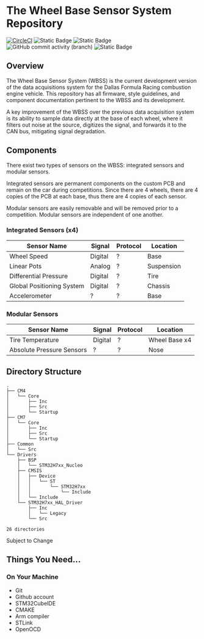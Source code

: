 # The Wheel Base Sensor System Repository

[![CircleCI](https://dl.circleci.com/status-badge/img/circleci/12HSJKR4Y3XJ4mMsZkizAh/PB9RMDcgrGtSuYaj64ENhc/tree/main.svg?style=svg)](https://dl.circleci.com/status-badge/redirect/circleci/12HSJKR4Y3XJ4mMsZkizAh/PB9RMDcgrGtSuYaj64ENhc/tree/main)
![Static Badge](https://img.shields.io/badge/fsae_season-2026-brightgreen?style=flat-square&logoColor=8A2BE2&color=8A2BE2) ![Static Badge](https://img.shields.io/badge/deadline-dec_2025-brightgreen?style=flat-square&color=655991) ![GitHub commit activity (branch)](https://img.shields.io/github/commit-activity/m/DallasFormulaRacing/WheelBaseSensorSystem/main?style=flat-square) ![Static Badge](https://img.shields.io/badge/H7-5e5e5e?style=flat-square&logo=stmicroelectronics)

## Overview

The Wheel Base Sensor System (WBSS) is the current development version of the data acquisitions system for the Dallas Formula Racing combustion engine vehicle. This repository has all firmware, style guidelines, and component documentation pertinent to the WBSS and its development.

A key improvement of the WBSS over the previous data acquisition system is its ability to sample data directly at the base of each wheel, where it filters out noise at the source, digitizes the signal, and forwards it to the CAN bus, mitigating signal degradation.

## Components

There exist two types of sensors on the WBSS: integrated sensors and modular sensors.

Integrated sensors are permanent components on the custom PCB and remain on the car during competitions. Since there are 4 wheels, there are 4 copies of the PCB at each base, thus there are 4 copies of each sensor.

Modular sensors are easily removable and will be removed prior to a competition. Modular sensors are independent of one another.

### Integrated Sensors (x4)

| Sensor Name               | Signal  | Protocol | Location   |
| ------------------------- | ------- | -------- | ---------- |
| Wheel Speed               | Digital | ?        | Base       |
| Linear Pots               | Analog  | ?        | Suspension |
| Differential Pressure     | Digital | ?        | Tire       |
| Global Positioning System | Digital | ?        | Chassis    |
| Accelerometer             | ?       | ?        | Base       |

### Modular Sensors

| Sensor Name               | Signal  | Protocol | Location      |
| ------------------------- | ------- | -------- | ------------- |
| Tire Temperature          | Digital | ?        | Wheel Base x4 |
| Absolute Pressure Sensors | ?       | ?        | Nose          |

## Directory Structure
```
.
├── CM4
│   └── Core
│       ├── Inc
│       ├── Src
│       └── Startup
├── CM7
│   └── Core
│       ├── Inc
│       ├── Src
│       └── Startup
├── Common
│   └── Src
└── Drivers
    ├── BSP
    │   └── STM32H7xx_Nucleo
    ├── CMSIS
    │   ├── Device
    │   │   └── ST
    │   │       └── STM32H7xx
    │   │           └── Include
    │   └── Include
    └── STM32H7xx_HAL_Driver
        ├── Inc
        │   └── Legacy
        └── Src

26 directories
```
Subject to Change

## Things You Need...

### On Your Machine

- Git
- Github account
- STM32CubeIDE
- CMAKE
- Arm compiler
- STLink
- OpenOCD
